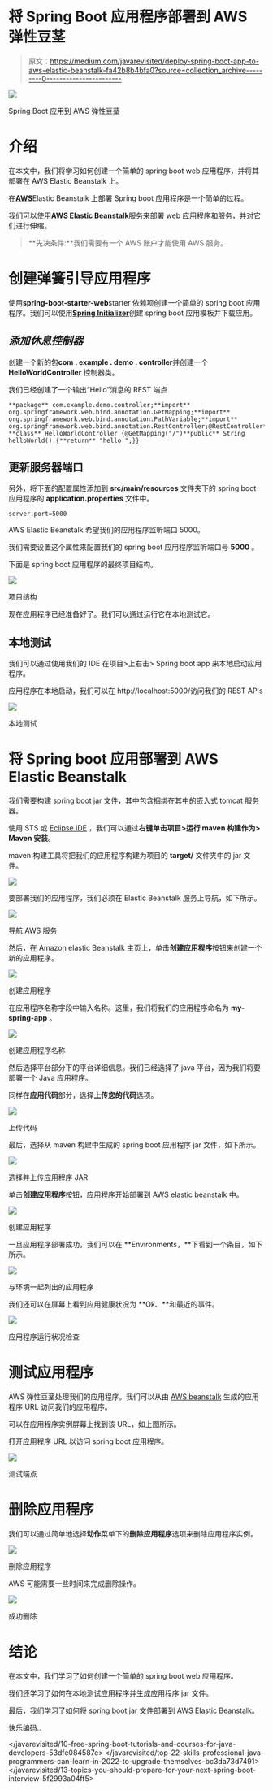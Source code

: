 # 将 Spring Boot 应用程序部署到 AWS 弹性豆茎

> 原文：<https://medium.com/javarevisited/deploy-spring-boot-app-to-aws-elastic-beanstalk-fa42b8b4bfa0?source=collection_archive---------0----------------------->

[![](img/2abb4e161f2c20ad035fab08b5c3b113.png)](https://javarevisited.blogspot.com/2018/02/top-5-spring-microservices-courses-with-spring-boot-and-spring-cloud.html)

Spring Boot 应用到 AWS 弹性豆茎

# 介绍

在本文中，我们将学习如何创建一个简单的 spring boot web 应用程序，并将其部署在 AWS Elastic Beanstalk 上。

在[**AWS**](https://aws.amazon.com/)Elastic Beanstalk 上部署 Spring boot 应用程序是一个简单的过程。

我们可以使用[**AWS Elastic Beanstalk**](https://aws.amazon.com/elasticbeanstalk/)服务来部署 web 应用程序和服务，并对它们进行伸缩。

> **先决条件:**我们需要有一个 AWS 账户才能使用 AWS 服务。

# 创建弹簧引导应用程序

使用**spring-boot-starter-web**starter 依赖项创建一个简单的 spring boot 应用程序。我们可以使用[**Spring Initializer**](https://start.spring.io/)创建 spring boot 应用模板并下载应用。

## ***添加休息控制器***

创建一个新的包**com . example . demo . controller**并创建一个 **HelloWorldController** 控制器类。

我们已经创建了一个输出“Hello”消息的 REST 端点

```
**package** com.example.demo.controller;**import** org.springframework.web.bind.annotation.GetMapping;**import** org.springframework.web.bind.annotation.PathVariable;**import** org.springframework.web.bind.annotation.RestController;@RestController**public** **class** HelloWorldController {@GetMapping("/")**public** String helloWorld() {**return** "hello ";}}
```

## 更新服务器端口

另外，将下面的配置属性添加到 **src/main/resources** 文件夹下的 spring boot 应用程序的 **application.properties** 文件中。

`server.port=5000`

AWS Elastic Beanstalk 希望我们的应用程序监听端口 5000。

我们需要设置这个属性来配置我们的 spring boot 应用程序监听端口号 **5000** 。

下面是 spring boot 应用程序的最终项目结构。

[![](img/a0ba74ba4e41bc2da1909c2c02566a0b.png)](https://www.java67.com/2018/06/5-best-courses-to-learn-spring-boot-in.html)

项目结构

现在应用程序已经准备好了。我们可以通过运行它在本地测试它。

## 本地测试

我们可以通过使用我们的 IDE 在项目>上右击> Spring boot app 来本地启动应用程序。

应用程序在本地启动，我们可以在 http://localhost:5000/访问我们的 REST APIs

[![](img/219c8e9b783e871e21f62b38c875a87d.png)](https://javarevisited.blogspot.com/2018/02/top-20-spring-rest-interview-questions-answers-java.html)

本地测试

# 将 Spring boot 应用部署到 AWS Elastic Beanstalk

我们需要构建 spring boot jar 文件，其中包含捆绑在其中的嵌入式 tomcat 服务器。

使用 STS 或 [Eclipse IDE](/javarevisited/6-free-best-eclipse-ide-courses-for-java-programmers-1229ee9e5d87) ，我们可以通过**右键单击项目>运行 maven 构建作为> Maven 安装**。

maven 构建工具将把我们的应用程序构建为项目的 **target/** 文件夹中的 jar 文件。

[![](img/a3a0dde79e4a91a3c3edaad8cf9f09bf.png)](https://javarevisited.blogspot.com/2019/03/top-5-course-to-learn-apache-maven-for.html#axzz6ccm5KWKs)

要部署我们的应用程序，我们必须在 Elastic Beanstalk 服务上导航，如下所示。

[![](img/38a41f2bf82445ccc953a0dfc3c0fd1c.png)](https://javarevisited.blogspot.com/2020/02/top-5-courses-to-crack-aws-certified-cloud-practitioner-exam-certification-clf-c01.html)

导航 AWS 服务

然后，在 Amazon elastic Beanstalk 主页上，单击**创建应用程序**按钮来创建一个新的应用程序。

![](img/936fc9d43d1b60b6f4b179a268955df4.png)

创建应用程序

在应用程序名称字段中输入名称。这里，我们将我们的应用程序命名为 **my-spring-app** 。

[![](img/0fe89bf9019d03e886ba1c9d4b066642.png)](https://javarevisited.blogspot.com/2019/08/how-to-crack-aws-certified-solution-architect-exam.html)

创建应用程序名称

然后选择平台部分下的平台详细信息。我们已经选择了 java 平台，因为我们将要部署一个 Java 应用程序。

同样在**应用代码**部分，选择**上传您的代码**选项。

[![](img/c776f215245b46556d1cb6fbba5fe0f7.png)](https://www.java67.com/2020/08/top-5-free-courses-to-pass-aws-cloud.html)

上传代码

最后，选择从 maven 构建中生成的 spring boot 应用程序 jar 文件，如下所示。

![](img/38ddbb42af70aed9bb3aea38d9d4c733.png)

选择并上传应用程序 JAR

单击**创建应用程序**按钮，应用程序开始部署到 AWS elastic beanstalk 中。

![](img/b3934918afa5a827e96a265e000429ba.png)

创建应用程序

一旦应用程序部署成功，我们可以在 **Environments，**下看到一个条目，如下所示。

![](img/3b289f6700374d5262d470053b934543.png)

与环境一起列出的应用程序

我们还可以在屏幕上看到应用健康状况为 **Ok、**和最近的事件。

![](img/bbaa870f6dcc53c1e68006b4e1c737f9.png)

应用程序运行状况检查

# 测试应用程序

AWS 弹性豆茎处理我们的应用程序。我们可以从由 [AWS beanstalk](/javarevisited/5-best-aws-courses-for-beginners-and-experienced-developers-to-learn-in-2021-563212409fbd) 生成的应用程序 URL 访问我们的应用程序。

可以在应用程序实例屏幕上找到该 URL，如上图所示。

打开应用程序 URL 以访问 spring boot 应用程序。

![](img/42e6b4facb312f5909d1658e982b64a8.png)

测试端点

# 删除应用程序

我们可以通过简单地选择**动作**菜单下的**删除应用程序**选项来删除应用程序实例。

![](img/e4d5101e0ade9b555cc84758c4231320.png)

删除应用程序

AWS 可能需要一些时间来完成删除操作。

![](img/e2b734d50e8a75e9e17931d111931bf8.png)

成功删除

# 结论

在本文中，我们学习了如何创建一个简单的 spring boot web 应用程序。

我们还学习了如何在本地测试应用程序并生成应用程序 jar 文件。

最后，我们学习了如何将 spring boot jar 文件部署到 AWS Elastic Beanstalk。

快乐编码..

</javarevisited/10-free-spring-boot-tutorials-and-courses-for-java-developers-53dfe084587e>  </javarevisited/top-22-skills-professional-java-programmers-can-learn-in-2022-to-upgrade-themselves-bc3da73d7491>  </javarevisited/13-topics-you-should-prepare-for-your-next-spring-boot-interview-5f2993a04ff5> 